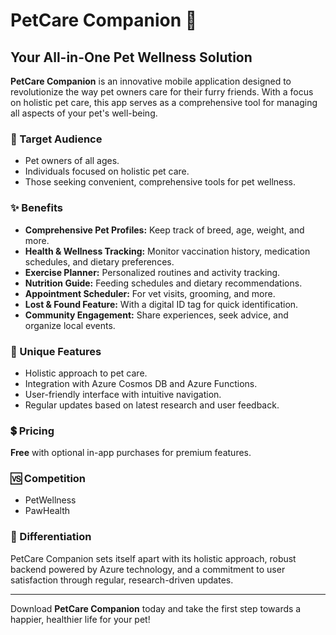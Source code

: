 # PetCare Companion 🐾

## Your All-in-One Pet Wellness Solution

**PetCare Companion** is an innovative mobile application designed to revolutionize the way pet owners care for their furry friends. With a focus on holistic pet care, this app serves as a comprehensive tool for managing all aspects of your pet's well-being.

### 🎯 Target Audience
- Pet owners of all ages.
- Individuals focused on holistic pet care.
- Those seeking convenient, comprehensive tools for pet wellness.

### ✨ Benefits
- **Comprehensive Pet Profiles:** Keep track of breed, age, weight, and more.
- **Health & Wellness Tracking:** Monitor vaccination history, medication schedules, and dietary preferences.
- **Exercise Planner:** Personalized routines and activity tracking.
- **Nutrition Guide:** Feeding schedules and dietary recommendations.
- **Appointment Scheduler:** For vet visits, grooming, and more.
- **Lost & Found Feature:** With a digital ID tag for quick identification.
- **Community Engagement:** Share experiences, seek advice, and organize local events.

### 🚀 Unique Features
- Holistic approach to pet care.
- Integration with Azure Cosmos DB and Azure Functions.
- User-friendly interface with intuitive navigation.
- Regular updates based on latest research and user feedback.

### 💲 Pricing
**Free** with optional in-app purchases for premium features.

### 🆚 Competition
- PetWellness
- PawHealth

### 🌟 Differentiation
PetCare Companion sets itself apart with its holistic approach, robust backend powered by Azure technology, and a commitment to user satisfaction through regular, research-driven updates.

---

Download **PetCare Companion** today and take the first step towards a happier, healthier life for your pet!

